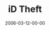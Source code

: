 ---
layout: message
category: message
series: "iD"
title: "iD Theft"
date: 2006-03-12-00-00
message_id: 78
audio: "http://s3.amazonaws.com/crossroads-media/media/legacy/mp3/iD_02_ID_Theft_03-12-06.mp3"
audio-duration: "01:00:44"
explicit: "N"
---